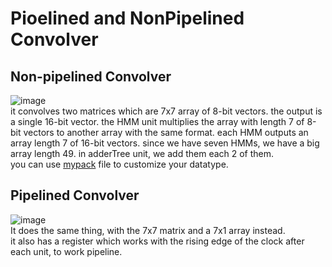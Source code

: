 # Pioelined and NonPipelined Convolver
## Non-pipelined Convolver
![image](https://user-images.githubusercontent.com/47431356/106899375-88f4a380-670a-11eb-97c0-e16a582639f3.png)\
it convolves two matrices which are 7x7 array of 8-bit vectors. the output is a single 16-bit vector. the HMM unit multiplies the array with length 7 of 8-bit vectors to another array with the same format. each HMM outputs an array length 7 of 16-bit vectors. since we have seven HMMs, we have a big array length 49. in adderTree unit, we add them each 2 of them.\
you can use [mypack](https://github.com/idataaki/vhdl-projects/blob/main/non%20piplined%20convolver/vhd%20files/mypack.vhd) file to customize your datatype.

## Pipelined Convolver
![image](https://user-images.githubusercontent.com/47431356/106900900-5350ba00-670c-11eb-9a2e-8eec23216d90.png)\
It does the same thing, with the 7x7 matrix and a 7x1 array instead.\
it also has a register which works with the rising edge of the clock after each unit, to work pipeline.
